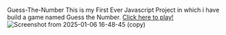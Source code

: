 Guess-The-Number
This is my First Ever Javascript Project in which i have build a game named Guess the Number.
[Click here to play!](https://canyouguessnumber.netlify.app/)
![Screenshot from 2025-01-06 16-48-45 (copy)](https://github.com/user-attachments/assets/1d5e8b10-b8b4-4532-930c-d567d942d3ab)
